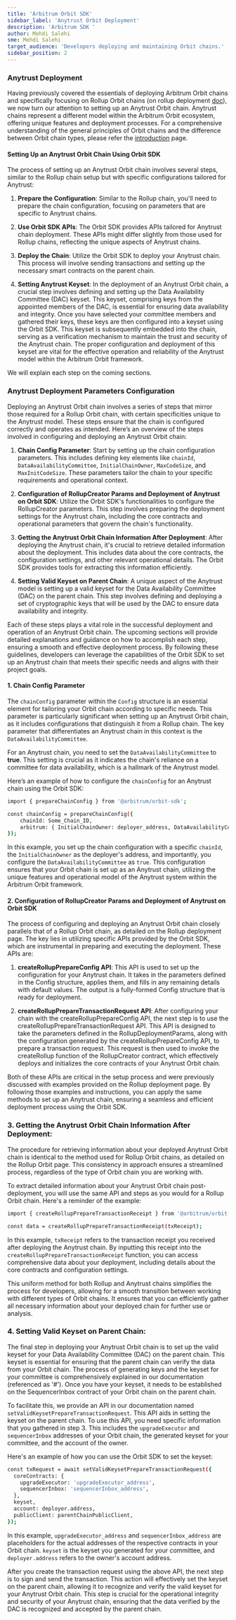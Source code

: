 ```yaml
---
title: 'Arbitrum Orbit SDK'
sidebar_label: 'Anytrust Orbit Deployment'
description: 'Arbitrum SDK '
author: Mehdi Salehi
sme: Mehdi Salehi
target_audience: 'Developers deploying and maintaining Orbit chains.'
sidebar_position: 2
---
```


### Anytrust Deployment

Having previously covered the essentials of deploying Arbitrum Orbit chains and specifically focusing on Rollup Orbit chains (on rollup deployment [doc](deployment-rollup.md)), we now turn our attention to setting up an Anytrust Orbit chain. Anytrust chains represent a different model within the Arbitrum Orbit ecosystem, offering unique features and deployment processes. For a comprehensive understanding of the general principles of Orbit chains and the difference between Orbit chain types, please refer the [introduction](introduction.md) page.

#### Setting Up an Anytrust Orbit Chain Using Orbit SDK

The process of setting up an Anytrust Orbit chain involves several steps, similar to the Rollup chain setup but with specific configurations tailored for Anytrust:

1. **Prepare the Configuration**: Similar to the Rollup chain, you'll need to prepare the chain configuration, focusing on parameters that are specific to Anytrust chains.

2. **Use Orbit SDK APIs**: The Orbit SDK provides APIs tailored for Anytrust chain deployment. These APIs might differ slightly from those used for Rollup chains, reflecting the unique aspects of Anytrust chains.

3. **Deploy the Chain**: Utilize the Orbit SDK to deploy your Anytrust chain. This process will involve sending transactions and setting up the necessary smart contracts on the parent chain.
   
4. **Setting Anytrust Keyset**: In the deployment of an Anytrust Orbit chain, a crucial step involves defining and setting up the Data Availability Committee (DAC) keyset. This keyset, comprising keys from the appointed members of the DAC, is essential for ensuring data availability and integrity. Once you have selected your committee members and gathered their keys, these keys are then configured into a keyset using the Orbit SDK. This keyset is subsequently embedded into the chain, serving as a verification mechanism to maintain the trust and security of the Anytrust chain. The proper configuration and deployment of this keyset are vital for the effective operation and reliability of the Anytrust model within the Arbitrum Orbit framework.

We will explain each step on the coming sections.

### Anytrust Deployment Parameters Configuration

Deploying an Anytrust Orbit chain involves a series of steps that mirror those required for a Rollup Orbit chain, with certain specificities unique to the Anytrust model. These steps ensure that the chain is configured correctly and operates as intended. Here’s an overview of the steps involved in configuring and deploying an Anytrust Orbit chain:

1. **Chain Config Parameter**: Start by setting up the chain configuration parameters. This includes defining key elements like `chainId`, `DataAvailabilityCommittee`, `InitialChainOwner`, `MaxCodeSize`, and `MaxInitCodeSize`. These parameters tailor the chain to your specific requirements and operational context.

2. **Configuration of RollupCreator Params and Deployment of Anytrust on Orbit SDK**: Utilize the Orbit SDK's functionalities to configure the RollupCreator parameters. This step involves preparing the deployment settings for the Anytrust chain, including the core contracts and operational parameters that govern the chain's functionality.

3. **Getting the Anytrust Orbit Chain Information After Deployment**: After deploying the Anytrust chain, it's crucial to retrieve detailed information about the deployment. This includes data about the core contracts, the configuration settings, and other relevant operational details. The Orbit SDK provides tools for extracting this information efficiently.

4. **Setting Valid Keyset on Parent Chain**: A unique aspect of the Anytrust model is setting up a valid keyset for the Data Availability Committee (DAC) on the parent chain. This step involves defining and deploying a set of cryptographic keys that will be used by the DAC to ensure data availability and integrity.

Each of these steps plays a vital role in the successful deployment and operation of an Anytrust Orbit chain. The upcoming sections will provide detailed explanations and guidance on how to accomplish each step, ensuring a smooth and effective deployment process. By following these guidelines, developers can leverage the capabilities of the Orbit SDK to set up an Anytrust chain that meets their specific needs and aligns with their project goals.

#### 1. Chain Config Parameter

The `chainConfig` parameter within the `Config` structure is an essential element for tailoring your Orbit chain according to specific needs. This parameter is particularly significant when setting up an Anytrust Orbit chain, as it includes configurations that distinguish it from a Rollup chain. The key parameter that differentiates an Anytrust chain in this context is the `DataAvailabilityCommittee`.

For an Anytrust chain, you need to set the `DataAvailabilityCommittee` to **true**. This setting is crucial as it indicates the chain's reliance on a committee for data availability, which is a hallmark of the Anytrust model.

Here’s an example of how to configure the `chainConfig` for an Anytrust chain using the Orbit SDK:

```bash
import { prepareChainConfig } from '@arbitrum/orbit-sdk';

const chainConfig = prepareChainConfig({
    chainId: Some_Chain_ID,
    arbitrum: { InitialChainOwner: deployer_address, DataAvailabilityCommittee: true },
});
```

In this example, you set up the chain configuration with a specific `chainId`, the `InitialChainOwner` as the deployer's address, and importantly, you configure the `DataAvailabilityCommittee` as `true`. This configuration ensures that your Orbit chain is set up as an Anytrust chain, utilizing the unique features and operational model of the Anytrust system within the Arbitrum Orbit framework.

#### 2. Configuration of RollupCreator Params and Deployment of Anytrust on Orbit SDK

The process of configuring and deploying an Anytrust Orbit chain closely parallels that of a Rollup Orbit chain, as detailed on the Rollup deployment page. The key lies in utilizing specific APIs provided by the Orbit SDK, which are instrumental in preparing and executing the deployment. These APIs are:

1. **createRollupPrepareConfig API**: This API is used to set up the configuration for your Anytrust chain. It takes in the parameters defined in the Config structure, applies them, and fills in any remaining details with default values. The output is a fully-formed Config structure that is ready for deployment.

2. **createRollupPrepareTransactionRequest API**: After configuring your chain with the createRollupPrepareConfig API, the next step is to use the createRollupPrepareTransactionRequest API. This API is designed to take the parameters defined in the RollupDeploymentParams, along with the configuration generated by the createRollupPrepareConfig API, to prepare a transaction request. This request is then used to invoke the createRollup function of the RollupCreator contract, which effectively deploys and initializes the core contracts of your Anytrust Orbit chain.

Both of these APIs are critical in the setup process and were previously discussed with examples provided on the Rollup deployment page. By following those examples and instructions, you can apply the same methods to set up an Anytrust chain, ensuring a seamless and efficient deployment process using the Orbit SDK.

### 3. Getting the Anytrust Orbit Chain Information After Deployment:

The procedure for retrieving information about your deployed Anytrust Orbit chain is identical to the method used for Rollup Orbit chains, as detailed on the Rollup Orbit page. This consistency in approach ensures a streamlined process, regardless of the type of Orbit chain you are working with.

To extract detailed information about your Anytrust Orbit chain post-deployment, you will use the same API and steps as you would for a Rollup Orbit chain. Here's a reminder of the example:

```bash
import { createRollupPrepareTransactionReceipt } from '@arbitrum/orbit-sdk';

const data = createRollupPrepareTransactionReceipt(txReceipt);
```

In this example, `txReceipt` refers to the transaction receipt you received after deploying the Anytrust chain. By inputting this receipt into the `createRollupPrepareTransactionReceipt` function, you can access comprehensive data about your deployment, including details about the core contracts and configuration settings.

This uniform method for both Rollup and Anytrust chains simplifies the process for developers, allowing for a smooth transition between working with different types of Orbit chains. It ensures that you can efficiently gather all necessary information about your deployed chain for further use or analysis.


### 4. Setting Valid Keyset on Parent Chain:

The final step in deploying your Anytrust Orbit chain is to set up the valid keyset for your Data Availability Committee (DAC) on the parent chain. This keyset is essential for ensuring that the parent chain can verify the data from your Orbit chain. The process of generating keys and the keyset for your committee is comprehensively explained in our documentation (referenced as '#'). Once you have your keyset, it needs to be established on the SequencerInbox contract of your Orbit chain on the parent chain.

To facilitate this, we provide an API in our documentation named `setValidKeysetPrepareTransactionRequest`. This API aids in setting the keyset on the parent chain. To use this API, you need specific information that you gathered in step 3. This includes the `upgradeExecutor` and `sequencerInbox` addresses of your Orbit chain, the generated keyset for your committee, and the account of the owner.

Here's an example of how you can use the Orbit SDK to set the keyset:

```bash
const txRequest = await setValidKeysetPrepareTransactionRequest({
  coreContracts: {
    upgradeExecutor: 'upgradeExecutor_address',
    sequencerInbox: 'sequencerInbox_address',
  },
  keyset,
  account: deployer.address,
  publicClient: parentChainPublicClient,
});
```

In this example, `upgradeExecutor_address` and `sequencerInbox_address` are placeholders for the actual addresses of the respective contracts in your Orbit chain. `keyset` is the keyset you generated for your committee, and `deployer.address` refers to the owner's account address.

After you create the transaction request using the above API, the next step is to sign and send the transaction. This action will effectively set the keyset on the parent chain, allowing it to recognize and verify the valid keyset for your Anytrust Orbit chain. This step is crucial for the operational integrity and security of your Anytrust chain, ensuring that the data verified by the DAC is recognized and accepted by the parent chain.
